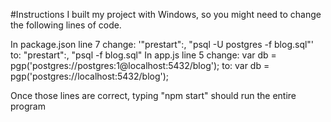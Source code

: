 #Instructions
I built my project with Windows, so you might need to change the following lines of code.

In package.json line 7
change:
'"prestart":, "psql -U postgres -f blog.sql"'
to:
    "prestart":, "psql -f blog.sql"
In app.js line 5
  change:
    var db = pgp('postgres://postgres:1@localhost:5432/blog');
  to:
    var db = pgp('postgres://localhost:5432/blog');

Once those lines are correct, typing "npm start" should run the entire program
